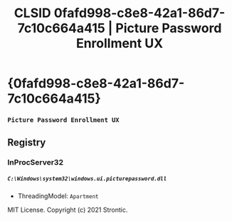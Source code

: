 ﻿---
title: "CLSID 0fafd998-c8e8-42a1-86d7-7c10c664a415 | Picture Password Enrollment UX"
excerpt: What is COM-Object CLSID 0fafd998-c8e8-42a1-86d7-7c10c664a415?
---

# {0fafd998-c8e8-42a1-86d7-7c10c664a415}

### `Picture Password Enrollment UX`

## Registry


### InProcServer32

##### `C:\Windows\system32\windows.ui.picturepassword.dll`
* ThreadingModel: `Apartment`

MIT License. Copyright (c) 2021 Strontic.


